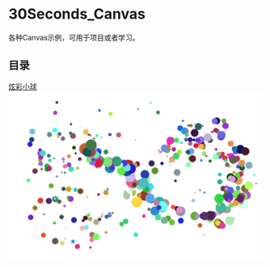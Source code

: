 # 30Seconds_Canvas
各种Canvas示例，可用于项目或者学习。

## 目录
[炫彩小球](./colorfulBall.html)
![炫彩小球](image/colorfulBall.png)
